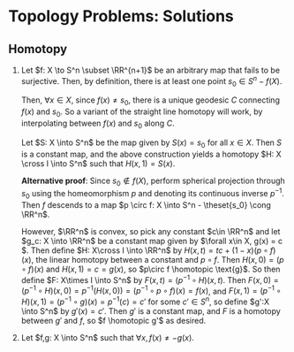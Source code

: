 # Topology Problems: Solutions

## Homotopy

1. Let $f: X \to S^n \subset \RR^{n+1}$ be an arbitrary map that fails to be surjective. Then, by definition, there is at least one point $s_0 \in S^n - f(X)$. 

   Then, $\forall x\in X$, since $f(x) \neq s_0$, there is a unique geodesic $C$ connecting $f(x)$ and $s_0$. So a  variant of the straight line homotopy will work, by interpolating between $f(x)$ and $s_0$ along $C$. 

   Let $S: X \into S^n$ be the map given by $S(x) = s_0$ for all $x\in X$. Then $S$ is a constant map, and the above construction yields a homotopy $H: X \cross I \into S^n$ such that $H(x,1) = S(x)$.

   **Alternative proof**: Since $s_0 \not\in f(X)$, perform spherical projection through $s_0$ using the homeomorphism $p$ and denoting its continuous inverse $p^{-1}$. Then $f$ descends to a map $p \circ f: X \into S^n - \theset{s_0} \cong \RR^n$.

   However, $\RR^n$ is convex, so pick any constant $c\in \RR^n$ and let $g_c: X \into \RR^n$ be a constant map given by $\forall x\in X, g(x) = c $. 
   Then define $H: X\cross I \into \RR^n$ by $H(x,t) = tc + (1-x)(p\circ f)(x)$, the linear homotopy between a constant and $p \circ f$. Then $H(x, 0) = (p\circ f)(x)$ and $H(x,1) = c = g(x)$, so $p\circ f \homotopic \text{g}$.
   So then define $F: X\times I \into S^n$ by $F(x,t) = (p^{-1} \circ H)(x,t)$. Then 
   $F(x, 0) = (p^{-1} \circ H)(x, 0) = p^{-1}(H(x,0)) = (p^{-1} \circ p \circ f)(x) = f(x)$, and 
   $F(x, 1) = (p^{-1} \circ H)(x,1) = (p^{-1}\circ g)(x) = p^{-1}(c) = c'$ for some $c' \in S^n$, so define $g':X \into S^n$ by $g'(x) = c'$. Then $g'$ is a constant map, and $F$ is a homotopy between $g'$ and $f$, so $f \homotopic g'$ as desired.

2. Let $f,g: X \into S^n$ such that $\forall x, f(x) \neq -g(x)$.